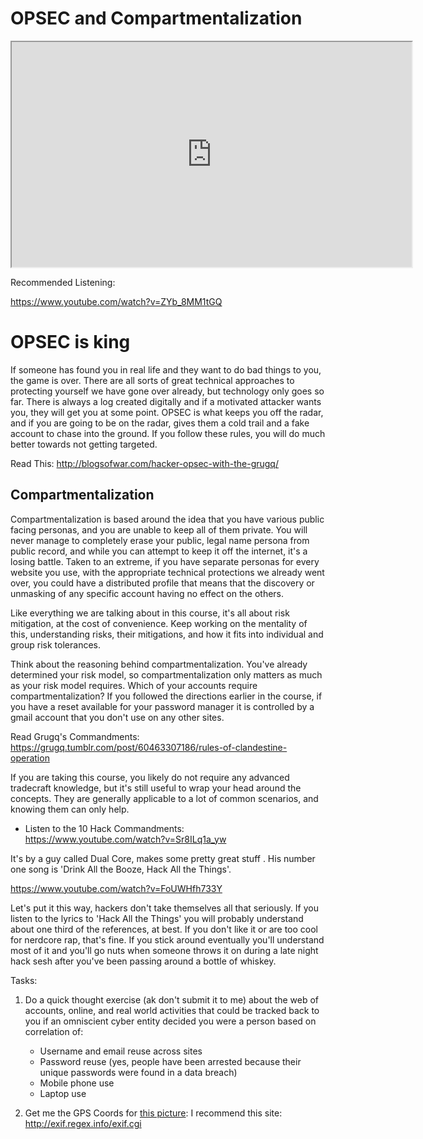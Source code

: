 # OPSEC and Compartmentalization

<iframe allowfullscreen height="360" src="https://www.youtube.com/embed/yB77u2eaORk?wmode=opaque" width="640"></iframe>  

Recommended Listening: 

<a href="https://www.youtube.com/watch?v=ZYb_8MM1tGQ" rel="noopener"
target="_blank">https://www.youtube.com/watch?v=ZYb_8MM1tGQ</a>

# OPSEC is king

If someone has found you in real life and they want to do bad things to
you, the game is over. There are all sorts of great technical approaches
to protecting yourself we have gone over already, but technology only
goes so far. There is always a log created digitally and if a motivated
attacker wants you, they will get you at some point. OPSEC is what keeps
you off the radar, and if you are going to be on the radar, gives them a
cold trail and a fake account to chase into the ground. If you follow
these rules, you will do much better towards not getting targeted.

Read This: <a href="http://blogsofwar.com/hacker-opsec-with-the-grugq/"
rel="noopener"
target="_blank">http://blogsofwar.com/hacker-opsec-with-the-grugq/</a>

## Compartmentalization

Compartmentalization is based around the idea that you have various
public facing personas, and you are unable to keep all of them private.
You will never manage to completely erase your public, legal name
persona from public record, and while you can attempt to keep it off the
internet, it's a losing battle. Taken to an extreme, if you have
separate personas for every website you use, with the appropriate
technical protections we already went over, you could have a distributed
profile that means that the discovery or unmasking of any specific
account having no effect on the others.

Like everything we are talking about in this course, it's all about risk
mitigation, at the cost of convenience. Keep working on the mentality of
this, understanding risks, their mitigations, and how it fits into
individual and group risk tolerances.

Think about the reasoning behind compartmentalization. You've already
determined your risk model, so compartmentalization only matters as much
as your risk model requires. Which of your accounts require
compartmentalization? If you followed the directions earlier in the
course, if you have a reset available for your password manager it is
controlled by a gmail account that you don't use on any other sites.

Read Grugq's Commandments: <a
href="https://grugq.tumblr.com/post/60463307186/rules-of-clandestine-operation"
rel="noopener"
target="_blank">https://grugq.tumblr.com/post/60463307186/rules-of-clandestine-operation</a>

If you are taking this course, you likely do not require any advanced
tradecraft knowledge, but it's still useful to wrap your head around the
concepts. They are generally applicable to a lot of common scenarios,
and knowing them can only help.

-   Listen to the 10 Hack Commandments:
    <a href="https://www.youtube.com/watch?v=Sr8ILq1a_yw" rel="noopener"
    target="_blank">https://www.youtube.com/watch?v=Sr8ILq1a_yw</a>

It's by a guy called Dual Core, makes some pretty great stuff . His
number one song is 'Drink All the Booze, Hack All the Things'.

<a href="https://www.youtube.com/watch?v=FoUWHfh733Y" rel="noopener"
target="_blank">https://www.youtube.com/watch?v=FoUWHfh733Y</a>

Let's put it this way, hackers don't take themselves all that seriously.
If you listen to the lyrics to 'Hack All the Things' you will probably
understand about one third of the references, at best. If you don't like
it or are too cool for nerdcore rap, that's fine. If you stick around
eventually you'll understand most of it and you'll go nuts when someone
throws it on during a late night hack sesh after you've been passing
around a bottle of whiskey.

Tasks:

1.  Do a quick thought exercise (ak don't submit it to me) about the web
    of accounts, online, and real world activities that could be tracked
    back to you if an omniscient cyber entity decided you were a person
    based on correlation of:

    -   Username and email reuse across sites
    -   Password reuse (yes, people have been arrested because their
        unique passwords were found in a data breach)
    -   Mobile phone use
    -   Laptop use

2.  Get me the GPS Coords for [this
    picture](https://github.com/ianare/exif-samples/blob/master/jpg/gps/DSCN0029.jpg):
    I recommend this site:
    <a href="http://exif.regex.info/exif.cgi" rel="noopener"
    target="_blank">http://exif.regex.info/exif.cgi</a>
